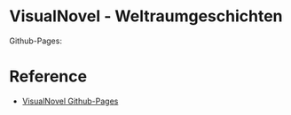 # VisualNovel - Weltraumgeschichten
Github-Pages: 


# Reference
- [VisualNovel Github-Pages](https://vtechms.github.io/Weltraumgeschichten/)

